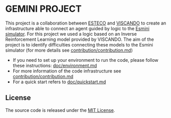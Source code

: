 # GEMINI PROJECT
This project is a collaboration between [ESTECO](https://www.esteco.com/) and [VISCANDO](https://viscando.com/) to create an infrastructure able to connect an agent guided by logic to the [Esmini simulator](https://github.com/esmini/esmini). For this project we used a logic based on an Inverse Reinforcement Learning model provided by VISCANDO. The aim of the project is to identify difficulties connecting these models to the Esmini simulator (for more details see [contribution/contribution.md](contribution/contribution.md))

- If you need to set up your environment to run the code, please follow these instructions: [doc/environment.md](doc/environment.md)
- For more information of the code infrastructure see [contribution/contribution.md](contribution/contribution.md) 
- For a quick start refers to [doc/quickstart.md](doc/quickstart.md) 

## License
The source code is released under the [MIT License](https://mit-license.org/).

